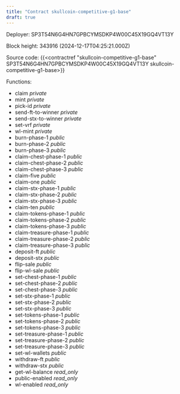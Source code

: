 ```yaml
---
title: "Contract skullcoin-competitive-g1-base"
draft: true
---
```

Deployer: SP3T54N6G4HN7GPBCYMSDKP4W00C45X19GQ4VT13Y


 



Block height: 343916 (2024-12-17T04:25:21.000Z)

Source code: {{<contractref "skullcoin-competitive-g1-base" SP3T54N6G4HN7GPBCYMSDKP4W00C45X19GQ4VT13Y skullcoin-competitive-g1-base>}}

Functions:

* claim _private_
* mint _private_
* pick-id _private_
* send-ft-to-winner _private_
* send-stx-to-winner _private_
* set-vrf _private_
* wl-mint _private_
* burn-phase-1 _public_
* burn-phase-2 _public_
* burn-phase-3 _public_
* claim-chest-phase-1 _public_
* claim-chest-phase-2 _public_
* claim-chest-phase-3 _public_
* claim-five _public_
* claim-one _public_
* claim-stx-phase-1 _public_
* claim-stx-phase-2 _public_
* claim-stx-phase-3 _public_
* claim-ten _public_
* claim-tokens-phase-1 _public_
* claim-tokens-phase-2 _public_
* claim-tokens-phase-3 _public_
* claim-treasure-phase-1 _public_
* claim-treasure-phase-2 _public_
* claim-treasure-phase-3 _public_
* deposit-ft _public_
* deposit-stx _public_
* flip-sale _public_
* flip-wl-sale _public_
* set-chest-phase-1 _public_
* set-chest-phase-2 _public_
* set-chest-phase-3 _public_
* set-stx-phase-1 _public_
* set-stx-phase-2 _public_
* set-stx-phase-3 _public_
* set-tokens-phase-1 _public_
* set-tokens-phase-2 _public_
* set-tokens-phase-3 _public_
* set-treasure-phase-1 _public_
* set-treasure-phase-2 _public_
* set-treasure-phase-3 _public_
* set-wl-wallets _public_
* withdraw-ft _public_
* withdraw-stx _public_
* get-wl-balance _read_only_
* public-enabled _read_only_
* wl-enabled _read_only_
